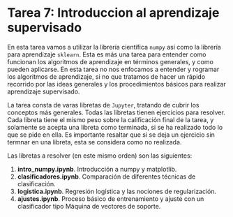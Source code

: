 # Tarea 7: Introduccion al aprendizaje supervisado

En esta tarea vamos a utilizar la librería científica `numpy` así como la librería para aprendizaje `sklearn`. Esta es más una tarea para entender como funcionan los algoritmos de aprendizaje en términos generales, y como pueden aplicarse. En esta tarea no nos enfocamos a entender y rogramar los algoritmos de aprendizaje, si no que tratamos de hacer un rápido recorrido por las ideas generales y los procedimientos básicos para realizar aprendizaje supervisado.

La tarea consta de varas libretas de `Jupyter`, tratando de cubrir los conceptos más generales. Todas las libretas tienen ejercicios para resolver. Cada libreta tiene el mismo peso sobre la calificación final de la tarea, y solamente se acepta una libreta como terminada, si se ha realizado todo lo que se pide en ella. Es importante resaltar que si se deja un ejercicio sin termnar en una libreta, esta se considera como no realizada.

Las libretas a resolver (en este mismo orden) son las siguientes:

1. **intro_numpy.ipynb**. Introducción a numpy y matplotlib.
2. **clasificadores.ipynb**. Comparación de diferentes técnicas de clasificación.
3. **logistica.ipynb**. Regresión logística y las nociones de regularización.
4. **ajustes.ipynb**. Proceso básico de entrenamiento y ajuste con un clasificador tipo Máquina de vectores de soporte.


